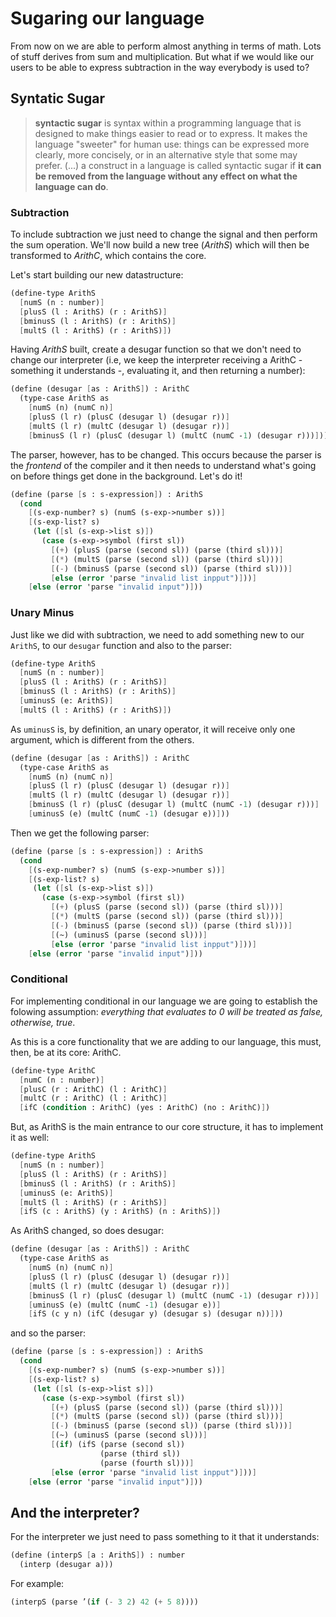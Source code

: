 # Sugaring our language

From now on we are able to perform almost anything in terms of math. Lots of stuff derives from sum and multiplication. But what if we would like our users to be able to express subtraction in the way everybody is used to?

## Syntatic Sugar

> **syntactic sugar** is syntax within a programming language that is designed to make things easier to read or to express. It makes the language "sweeter" for human use: things can be expressed more clearly, more concisely, or in an alternative style that some may prefer. (...) a construct in a language is called syntactic sugar if **it can be removed from the language without any effect on what the language can do**.

### Subtraction

To include subtraction we just need to change the signal and then perform the sum operation. We'll now build a new tree (*ArithS*) which will then be transformed to *ArithC*, which contains the core.

Let's start building our new datastructure:

```scheme
(define-type ArithS
  [numS (n : number)]
  [plusS (l : ArithS) (r : ArithS)]
  [bminusS (l : ArithS) (r : ArithS)]
  [multS (l : ArithS) (r : ArithS)])
```

Having *ArithS* built, create a desugar function so that we don't need to change our interpreter (i.e, we keep the interpreter receiving a ArithC - something it understands -, evaluating it, and then returning a number):

```scheme
(define (desugar [as : ArithS]) : ArithC
  (type-case ArithS as
    [numS (n) (numC n)]
    [plusS (l r) (plusC (desugar l) (desugar r))]
    [multS (l r) (multC (desugar l) (desugar r))]
    [bminusS (l r) (plusC (desugar l) (multC (numC -1) (desugar r)))]))
```

The parser, however, has to be changed. This occurs because the parser is the *frontend* of the compiler and it then needs to understand what's going on before things get done in the background. Let's do it!

```scheme
(define (parse [s : s-expression]) : ArithS
  (cond
    [(s-exp-number? s) (numS (s-exp->number s))]
    [(s-exp-list? s)
     (let ([sl (s-exp->list s)])
       (case (s-exp->symbol (first sl))
         [(+) (plusS (parse (second sl)) (parse (third sl)))]
         [(*) (multS (parse (second sl)) (parse (third sl)))]
         [(-) (bminusS (parse (second sl)) (parse (third sl)))]
         [else (error 'parse "invalid list inpput")]))]
    [else (error 'parse "invalid input")]))
```

### Unary Minus

Just like we did with subtraction, we need to add something new to our `ArithS`, to our `desugar` function and also to the parser:

```scheme
(define-type ArithS
  [numS (n : number)]
  [plusS (l : ArithS) (r : ArithS)]
  [bminusS (l : ArithS) (r : ArithS)]
  [uminusS (e: ArithS)]
  [multS (l : ArithS) (r : ArithS)])
```

As `uminusS` is, by definition, an unary operator, it will receive only one argument, which is different from the others.

```scheme
(define (desugar [as : ArithS]) : ArithC
  (type-case ArithS as
    [numS (n) (numC n)]
    [plusS (l r) (plusC (desugar l) (desugar r))]
    [multS (l r) (multC (desugar l) (desugar r))]
    [bminusS (l r) (plusC (desugar l) (multC (numC -1) (desugar r)))]
    [uminusS (e) (multC (numC -1) (desugar e))]))
```

Then we get the following parser:

```scheme
(define (parse [s : s-expression]) : ArithS
  (cond
    [(s-exp-number? s) (numS (s-exp->number s))]
    [(s-exp-list? s)
     (let ([sl (s-exp->list s)])
       (case (s-exp->symbol (first sl))
         [(+) (plusS (parse (second sl)) (parse (third sl)))]
         [(*) (multS (parse (second sl)) (parse (third sl)))]
         [(-) (bminusS (parse (second sl)) (parse (third sl)))]
         [(~) (uminusS (parse (second sl)))]
         [else (error 'parse "invalid list inpput")]))]
    [else (error 'parse "invalid input")]))
```


### Conditional

For implementing conditional in our language we are going to establish the folowing assumption: *everything that evaluates to 0 will be treated as false, otherwise, true*.

As this is a core functionality that we are adding to our language, this must, then, be at its core: ArithC.

```scheme
(define-type ArithC
  [numC (n : number)]
  [plusC (r : ArithC) (l : ArithC)]
  [multC (r : ArithC) (l : ArithC)]
  [ifC (condition : ArithC) (yes : ArithC) (no : ArithC)])
```

But, as ArithS is the main entrance to our core structure, it has to implement it as well:

```scheme
(define-type ArithS
  [numS (n : number)]
  [plusS (l : ArithS) (r : ArithS)]
  [bminusS (l : ArithS) (r : ArithS)]
  [uminusS (e: ArithS)]
  [multS (l : ArithS) (r : ArithS)]
  [ifS (c : ArithS) (y : ArithS) (n : ArithS)])
```

As ArithS changed, so does desugar:

```scheme
(define (desugar [as : ArithS]) : ArithC
  (type-case ArithS as
    [numS (n) (numC n)]
    [plusS (l r) (plusC (desugar l) (desugar r))]
    [multS (l r) (multC (desugar l) (desugar r))]
    [bminusS (l r) (plusC (desugar l) (multC (numC -1) (desugar r)))]
    [uminusS (e) (multC (numC -1) (desugar e))]
    [ifS (c y n) (ifC (desugar y) (desugar s) (desugar n))]))
```

and so the parser:


```scheme
(define (parse [s : s-expression]) : ArithS
  (cond
    [(s-exp-number? s) (numS (s-exp->number s))]
    [(s-exp-list? s)
     (let ([sl (s-exp->list s)])
       (case (s-exp->symbol (first sl))
         [(+) (plusS (parse (second sl)) (parse (third sl)))]
         [(*) (multS (parse (second sl)) (parse (third sl)))]
         [(-) (bminusS (parse (second sl)) (parse (third sl)))]
         [(~) (uminusS (parse (second sl)))]
         [(if) (ifS (parse (second sl))
                    (parse (third sl))
                    (parse (fourth sl)))]
         [else (error 'parse "invalid list inpput")]))]
    [else (error 'parse "invalid input")]))
```

## And the interpreter?

For the interpreter we just need to pass something to it that it understands:

```scheme
(define (interpS [a : ArithS]) : number
  (interp (desugar a)))
```

For example:

```scheme
(interpS (parse ’(if (- 3 2) 42 (+ 5 8))))
```
